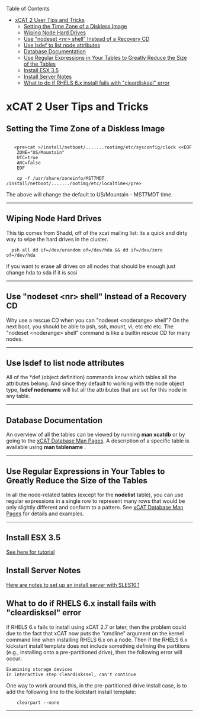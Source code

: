 <!-- START doctoc generated TOC please keep comment here to allow auto update -->
<!-- DON'T EDIT THIS SECTION, INSTEAD RE-RUN doctoc TO UPDATE -->
Table of Contents

- [xCAT 2 User Tips and Tricks](#xcat-2-user-tips-and-tricks)
  - [Setting the Time Zone of a Diskless Image](#setting-the-time-zone-of-a-diskless-image)
  - [Wiping Node Hard Drives](#wiping-node-hard-drives)
  - [Use "nodeset &lt;nr&gt; shell" Instead of a Recovery CD](#use-nodeset-&ltnr&gt-shell-instead-of-a-recovery-cd)
  - [Use lsdef to list node attributes](#use-lsdef-to-list-node-attributes)
  - [Database Documentation](#database-documentation)
  - [Use Regular Expressions in Your Tables to Greatly Reduce the Size of the Tables](#use-regular-expressions-in-your-tables-to-greatly-reduce-the-size-of-the-tables)
  - [Install ESX 3.5](#install-esx-35)
  - [Install Server Notes](#install-server-notes)
  - [What to do if RHELS 6.x install fails with "cleardisksel" error](#what-to-do-if-rhels-6x-install-fails-with-cleardisksel-error)

<!-- END doctoc generated TOC please keep comment here to allow auto update -->


# xCAT 2 User Tips and Tricks

## Setting the Time Zone of a Diskless Image

~~~~

   <pre>cat >/install/netboot/.......rootimg/etc/sysconfig/clock <<EOF
    ZONE="US/Mountain"
    UTC=true
    ARC=false
    EOF

    cp -f /usr/share/zoneinfo/MST7MDT /install/netboot/.......rootimg/etc/localtime</pre>

~~~~

The above will change the default to US/Mountain - MST7MDT time. 

* * *

## Wiping Node Hard Drives

This tip comes from Shadd, off of the xcat mailing list: its a quick and dirty way to wipe the hard drives in the cluster. 

~~~~
  psh all dd if=/dev/urandom of=/dev/hda && dd if=/dev/zero of=/dev/hda 
~~~~

if you want to erase all drives on all nodes that should be enough just change hda to sda if it is scsi 

* * *

  


## Use "nodeset &lt;nr&gt; shell" Instead of a Recovery CD

Why use a rescue CD when you can "nodeset &lt;noderange&gt; shell"? On the next boot, you should be able to psh, ssh, mount, vi, etc etc etc. The "nodeset &lt;noderange&gt; shell" command is like a builtin rescue CD for many nodes. 

* * *

  


## Use lsdef to list node attributes

All of the *def (object definition) commands know which tables all the attributes belong. And since they default to working with the node object type, **lsdef nodename** will list all the attributes that are set for this node in any table. 

* * *

## Database Documentation

An overview of all the tables can be viewed by running **man xcatdb** or by going to the [xCAT Database Man Pages](http://xcat.sf.net/man5/xcatdb.5.html). A description of a specific table is available using **man tablename** . 

  


* * *

## Use Regular Expressions in Your Tables to Greatly Reduce the Size of the Tables

In all the node-related tables (except for the **nodelist** table), you can use regular expressions in a single row to represent many rows that would be only slightly different and conform to a pattern. See [xCAT Database Man Pages](http://xcat.sf.net/man5/xcatdb.5.html) for details and examples. 

* * *

## Install ESX 3.5

[See here for tutorial ](ESX_3.5_&amp;_xCAT) 

## Install Server Notes

[Here are notes to set up an install server with SLES10.1 ](InstallServer) 

## What to do if RHELS 6.x install fails with "cleardisksel" error

If RHELS 6.x fails to install using xCAT 2.7 or later, then the problem could due to the fact that xCAT now puts the "cmdline" argument on the kernel command line when installing RHELS 6.x on a node. Then if the RHELS 6.x kickstart install template does not include something defining the partitions (e.g., installing onto a pre-partitioned drive), then the following error will occur: 
    
    Examining storage devices
    In interactive step cleardiskssel, can't continue

One way to work around this, in the pre-partitioned drive install case, is to add the following line to the kickstart install template: 
    
~~~~
    clearpart --none
~~~~

* * *

